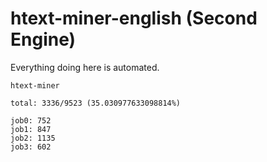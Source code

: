 # htext-miner-english (Second Engine)

Everything doing here is automated.

```
htext-miner

total: 3336/9523 (35.030977633098814%)

job0: 752
job1: 847
job2: 1135
job3: 602
```